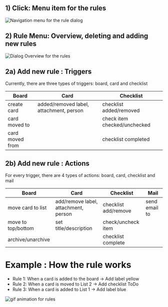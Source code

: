 ## 1) Click: Menu item for the rules

<img src="https://wekan.fi/ifttt/main_menu-ifttt.png" alt="Navigation menu for the rule dialog" />


## 2) Rule Menu: Overview, deleting and adding new rules
<img src="https://wekan.fi/ifttt/ifttt_main_dialog.PNG" alt="Dialog Overview for the rules" />


## 2a) Add new rule : Triggers
Currently, there are three types of triggers: board, card and checklist

| Board  | Card | Checklist |
| ------------- | ------------- | ------------- |
| create card | added/removed label, attachment, person  | checklist added/removed | 
| card moved to |   | check item checked/unchecked |
| card moved from |  | checklist completed |


## 2b) Add new rule : Actions
For every trigger, there are 4 types of actions: board, card, checklist and mail

| Board  | Card | Checklist | Mail |
| ------------- | ------------- | ------------- | ------------- |
| move card to list | add/remove label, attachment, person  | checklist add/remove | send email to |
| move to top/bottom | set title/description | check/uncheck item | |
| archive/unarchive |  | checklist complete | |


# Example : How the rule works
* Rule 1: When a card is added to the board -> Add label yellow
* Rule 2: When a card is moved to List 2 -> Add checklist ToDo
* Rule 3: When a card is added to List 1 -> Add label blue

<img src="https://wekan.fi/ifttt/how_to_work_with_rules.gif" alt="gif animation for rules" />
